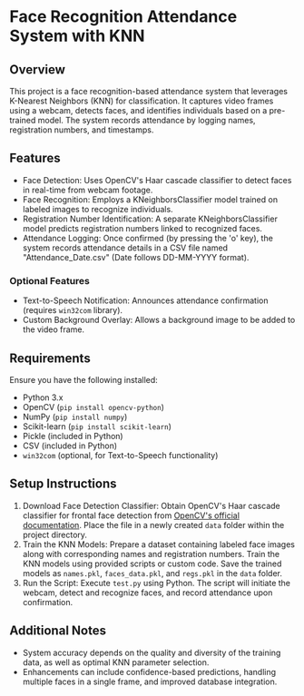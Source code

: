 
# Face Recognition Attendance System with KNN


## Overview

This project is a face recognition-based attendance system that leverages K-Nearest Neighbors (KNN) for classification. It captures video frames using a webcam, detects faces, and identifies individuals based on a pre-trained model. The system records attendance by logging names, registration numbers, and timestamps.

## Features

- Face Detection: Uses OpenCV's Haar cascade classifier to detect faces in real-time from webcam footage.
- Face Recognition: Employs a KNeighborsClassifier model trained on labeled images to recognize individuals.
- Registration Number Identification: A separate KNeighborsClassifier model predicts registration numbers linked to recognized faces.
- Attendance Logging: Once confirmed (by pressing the 'o' key), the system records attendance details in a CSV file named "Attendance\_Date.csv" (Date follows DD-MM-YYYY format).

### Optional Features

- Text-to-Speech Notification: Announces attendance confirmation (requires `win32com` library).
- Custom Background Overlay: Allows a background image to be added to the video frame.

## Requirements

Ensure you have the following installed:

- Python 3.x
- OpenCV (`pip install opencv-python`)
- NumPy (`pip install numpy`)
- Scikit-learn (`pip install scikit-learn`)
- Pickle (included in Python)
- CSV (included in Python)
- `win32com` (optional, for Text-to-Speech functionality)

## Setup Instructions

1. Download Face Detection Classifier: Obtain OpenCV's Haar cascade classifier for frontal face detection from [OpenCV's official documentation](https://docs.opencv.org/4.x/db/d28/tutorial_cascade_classifier.html). Place the file in a newly created `data` folder within the project directory.
2. Train the KNN Models: Prepare a dataset containing labeled face images along with corresponding names and registration numbers. Train the KNN models using provided scripts or custom code. Save the trained models as `names.pkl`, `faces_data.pkl`, and `regs.pkl` in the `data` folder.
3. Run the Script: Execute `test.py` using Python. The script will initiate the webcam, detect and recognize faces, and record attendance upon confirmation.

## Additional Notes

- System accuracy depends on the quality and diversity of the training data, as well as optimal KNN parameter selection.
- Enhancements can include confidence-based predictions, handling multiple faces in a single frame, and improved database integration.

